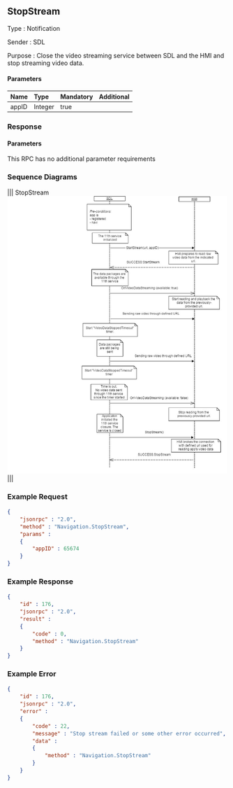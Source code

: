 ## StopStream

Type
: Notification

Sender
: SDL

Purpose
: Close the video streaming service between SDL and the HMI and stop streaming video data.


#### Parameters

|Name|Type|Mandatory|Additional|
|:---|:---|:--------|:---------|
|appID|Integer|true||

### Response

#### Parameters

This RPC has no additional parameter requirements

### Sequence Diagrams
|||
StopStream
![StopStream](./assets/StopStream.jpg)
|||

### Example Request

```json
{
	"jsonrpc" : "2.0",
	"method" : "Navigation.StopStream",
	"params" :  
	{
		"appID" : 65674
	}
}
```
### Example Response

```json
{
	"id" : 176,
	"jsonrpc" : "2.0",
	"result" :
	{
		"code" : 0,
		"method" : "Navigation.StopStream"
	}
}
```

### Example Error

```json
{
	"id" : 176,
	"jsonrpc" : "2.0",
	"error" :
	{
		"code" : 22,
		"message" : "Stop stream failed or some other error occurred",
		"data" :
		{
			"method" : "Navigation.StopStream"
		}
	}
}
```
